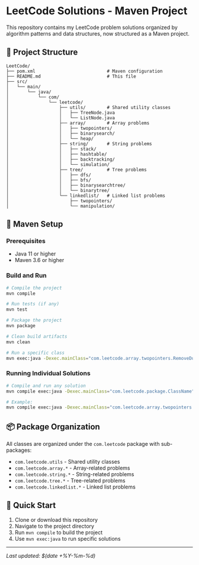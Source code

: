 # LeetCode Solutions - Maven Project

This repository contains my LeetCode problem solutions organized by algorithm patterns and data structures, now structured as a Maven project.

## 📁 Project Structure

```
LeetCode/
├── pom.xml                           # Maven configuration
├── README.md                         # This file
├── src/
│   └── main/
│       └── java/
│           └── com/
│               └── leetcode/
│                   ├── utils/        # Shared utility classes
│                   │   ├── TreeNode.java
│                   │   └── ListNode.java
│                   ├── array/        # Array problems
│                   │   ├── twopointers/
│                   │   ├── binarysearch/
│                   │   └── heap/
│                   ├── string/       # String problems
│                   │   ├── stack/
│                   │   ├── hashtable/
│                   │   ├── backtracking/
│                   │   └── simulation/
│                   ├── tree/         # Tree problems
│                   │   ├── dfs/
│                   │   ├── bfs/
│                   │   ├── binarysearchtree/
│                   │   └── binarytree/
│                   └── linkedlist/   # Linked list problems
│                       ├── twopointers/
│                       └── manipulation/
```

## 🔧 Maven Setup

### Prerequisites
- Java 11 or higher
- Maven 3.6 or higher

### Build and Run

```bash
# Compile the project
mvn compile

# Run tests (if any)
mvn test

# Package the project
mvn package

# Clean build artifacts
mvn clean

# Run a specific class
mvn exec:java -Dexec.mainClass="com.leetcode.array.twopointers.RemoveDuplicates"
```

### Running Individual Solutions

```bash
# Compile and run any solution
mvn compile exec:java -Dexec.mainClass="com.leetcode.package.ClassName"

# Example:
mvn compile exec:java -Dexec.mainClass="com.leetcode.array.twopointers.RemoveDuplicates"
```

## 📦 Package Organization

All classes are organized under the `com.leetcode` package with sub-packages:
- `com.leetcode.utils` - Shared utility classes
- `com.leetcode.array.*` - Array-related problems
- `com.leetcode.string.*` - String-related problems  
- `com.leetcode.tree.*` - Tree-related problems
- `com.leetcode.linkedlist.*` - Linked list problems

## 🚀 Quick Start

1. Clone or download this repository
2. Navigate to the project directory
3. Run `mvn compile` to build the project
4. Use `mvn exec:java` to run specific solutions

---
*Last updated: $(date +%Y-%m-%d)*

